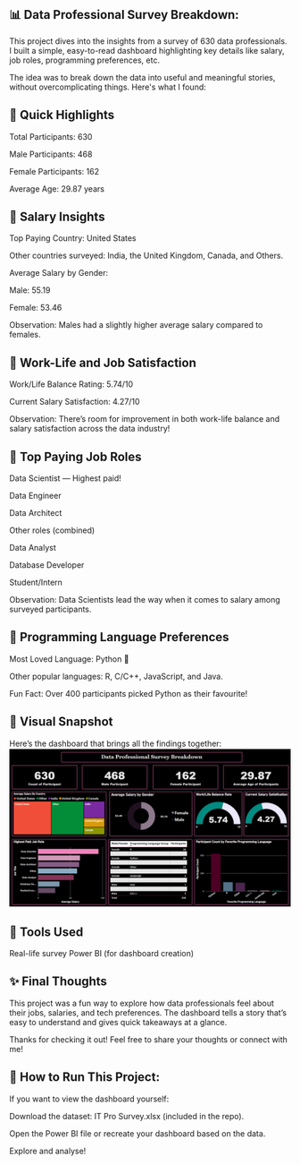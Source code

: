 ## 📊 Data Professional Survey Breakdown:
This project dives into the insights from a survey of 630 data professionals. I built a simple, easy-to-read dashboard highlighting key details like salary, job roles, programming preferences, etc.

The idea was to break down the data into useful and meaningful stories, without overcomplicating things. Here's what I found:

## 🔹 Quick Highlights
Total Participants: 630

Male Participants: 468

Female Participants: 162

Average Age: 29.87 years

## 🔹 Salary Insights
Top Paying Country: United States

Other countries surveyed: India, the United Kingdom, Canada, and Others.

Average Salary by Gender:

Male: 55.19

Female: 53.46

Observation: Males had a slightly higher average salary compared to females.

## 🔹 Work-Life and Job Satisfaction

Work/Life Balance Rating: 5.74/10

Current Salary Satisfaction: 4.27/10

Observation: There’s room for improvement in both work-life balance and salary satisfaction across the data industry!

## 🔹 Top Paying Job Roles

Data Scientist — Highest paid!

Data Engineer

Data Architect

Other roles (combined)

Data Analyst

Database Developer

Student/Intern

Observation: Data Scientists lead the way when it comes to salary among surveyed participants.

## 🔹 Programming Language Preferences
Most Loved Language: Python 🐍

Other popular languages: R, C/C++, JavaScript, and Java.

Fun Fact: Over 400 participants picked Python as their favourite!

## 🔹 Visual Snapshot
Here’s the dashboard that brings all the findings together:
![Data Professional Survey Dashboard](https://github.com/anihlythics/DataPro-Survey/blob/master/DATA%20Pro%20IMG.png?raw=true)



## 📌 Tools Used
Real-life survey
Power BI (for dashboard creation)

## ✨ Final Thoughts
This project was a fun way to explore how data professionals feel about their jobs, salaries, and tech preferences.
The dashboard tells a story that’s easy to understand and gives quick takeaways at a glance.

Thanks for checking it out!
Feel free to share your thoughts or connect with me!

## 📂 How to Run This Project:
If you want to view the dashboard yourself:

Download the dataset: IT Pro Survey.xlsx (included in the repo).

Open the Power BI file or recreate your dashboard based on the data.

Explore and analyse!


